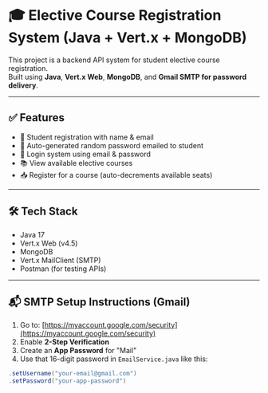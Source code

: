 # 🎓 Elective Course Registration System (Java + Vert.x + MongoDB)

This project is a backend API system for student elective course registration.  
Built using **Java**, **Vert.x Web**, **MongoDB**, and **Gmail SMTP for password delivery**.

---

## ✅ Features

- 🧑 Student registration with name & email
- 🔐 Auto-generated random password emailed to student
- 🔑 Login system using email & password
- 📚 View available elective courses
- 📥 Register for a course (auto-decrements available seats)

---

## 🛠️ Tech Stack

- Java 17  
- Vert.x Web (v4.5)  
- MongoDB  
- Vert.x MailClient (SMTP)  
- Postman (for testing APIs)

---

## 📬 SMTP Setup Instructions (Gmail)

1. Go to: [https://myaccount.google.com/security](https://myaccount.google.com/security)
2. Enable **2-Step Verification**
3. Create an **App Password** for "Mail"
4. Use that 16-digit password in `EmailService.java` like this:

```java
.setUsername("your-email@gmail.com")
.setPassword("your-app-password")
